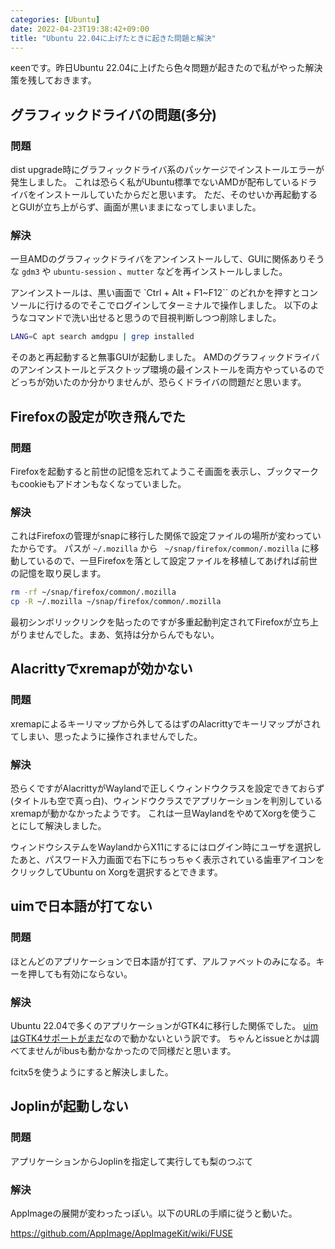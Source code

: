 ```yaml
---
categories: [Ubuntu]
date: 2022-04-23T19:38:42+09:00
title: "Ubuntu 22.04に上げたときに起きた問題と解決"
---
```


κeenです。昨日Ubuntu 22.04に上げたら色々問題が起きたので私がやった解決策を残しておきます。

<!--more-->


## グラフィックドライバの問題(多分)
### 問題
dist upgrade時にグラフィックドライバ系のパッケージでインストールエラーが発生しました。
これは恐らく私がUbuntu標準でないAMDが配布しているドライバをインストールしていたからだと思います。
ただ、そのせいか再起動するとGUIが立ち上がらず、画面が黒いままになってしまいました。

### 解決
一旦AMDのグラフィックドライバをアンインストールして、GUIに関係ありそうな `gdm3` や `ubuntu-session` 、`mutter` などを再インストールしました。

アンインストールは、黒い画面で `Ctrl + Alt + F1~F12`` のどれかを押すとコンソールに行けるのでそこでログインしてターミナルで操作しました。
以下のようなコマンドで洗い出せると思うので目視判断しつつ削除しました。

```sh
LANG=C apt search amdgpu | grep installed  
```

そのあと再起動すると無事GUIが起動しました。
AMDのグラフィックドライバのアンインストールとデスクトップ環境の最インストールを両方やっているのでどっちが効いたのか分かりませんが、恐らくドライバの問題だと思います。

## Firefoxの設定が吹き飛んでた
### 問題

Firefoxを起動すると前世の記憶を忘れてようこそ画面を表示し、ブックマークもcookieもアドオンもなくなっていました。

### 解決

これはFirefoxの管理がsnapに移行した関係で設定ファイルの場所が変わっていたからです。
パスが `~/.mozilla` から ` ~/snap/firefox/common/.mozilla` に移動しているので、一旦Firefoxを落として設定ファイルを移植してあげれば前世の記憶を取り戻します。

```sh
rm -rf ~/snap/firefox/common/.mozilla
cp -R ~/.mozilla ~/snap/firefox/common/.mozilla
```

最初シンボリックリンクを貼ったのですが多重起動判定されてFirefoxが立ち上がりませんでした。まあ、気持は分からんでもない。


## Alacrittyでxremapが効かない
### 問題

xremapによるキーリマップから外してるはずのAlacrittyでキーリマップがされてしまい、思ったように操作されませんでした。

### 解決

恐らくですがAlacrittyがWaylandで正しくウィンドウクラスを設定できておらず(タイトルも空で真っ白)、ウィンドウクラスでアプリケーションを判別しているxremapが動かなかったようです。
これは一旦WaylandをやめてXorgを使うことにして解決しました。

ウィンドウシステムをWaylandからX11にするにはログイン時にユーザを選択したあと、パスワード入力画面で右下にちっちゃく表示されている歯車アイコンをクリックしてUbuntu on Xorgを選択するとできます。

## uimで日本語が打てない
### 問題
ほとんどのアプリケーションで日本語が打てず、アルファベットのみになる。キーを押しても有効にならない。

### 解決
Ubuntu 22.04で多くのアプリケーションがGTK4に移行した関係でした。
[uimはGTK4サポートがまだ](https://github.com/uim/uim/issues/173)なので動かないという訳です。
ちゃんとissueとかは調べてませんがibusも動かなかったので同様だと思います。

fcitx5を使うようにすると解決しました。

## Joplinが起動しない
### 問題
アプリケーションからJoplinを指定して実行しても梨のつぶて

### 解決

AppImageの展開が変わったっぽい。以下のURLの手順に従うと動いた。

https://github.com/AppImage/AppImageKit/wiki/FUSE
